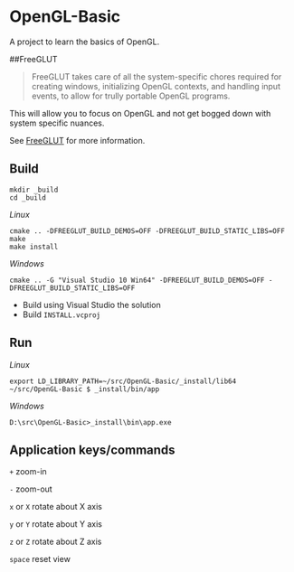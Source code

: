 # OpenGL-Basic
A project to learn the basics of OpenGL.

##FreeGLUT
>FreeGLUT takes care of all the system-specific chores required for creating windows, initializing OpenGL contexts, and handling input events, to allow for trully portable OpenGL programs.

This will allow you to focus on OpenGL and not get bogged down with system specific nuances.

See [FreeGLUT](http://freeglut.sourceforge.net/) for more information.

## Build
    mkdir _build
    cd _build

*Linux*

    cmake .. -DFREEGLUT_BUILD_DEMOS=OFF -DFREEGLUT_BUILD_STATIC_LIBS=OFF
    make
    make install

*Windows*

    cmake .. -G "Visual Studio 10 Win64" -DFREEGLUT_BUILD_DEMOS=OFF -DFREEGLUT_BUILD_STATIC_LIBS=OFF
* Build using Visual Studio the solution
* Build `INSTALL.vcproj`

## Run
*Linux*

    export LD_LIBRARY_PATH=~/src/OpenGL-Basic/_install/lib64
    ~/src/OpenGL-Basic $ _install/bin/app

*Windows*

    D:\src\OpenGL-Basic>_install\bin\app.exe

## Application keys/commands
`+` zoom-in

`-` zoom-out

`x` or `X` rotate about X axis

`y` or `Y` rotate about Y axis

`z` or `Z` rotate about Z axis

`space` reset view

